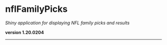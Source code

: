 # nflFamilyPicks

*Shiny application for displaying NFL family picks and results*

**version 1.20.0204**

----------

